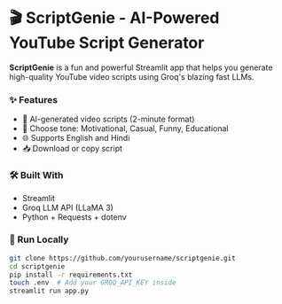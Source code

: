 # 🎬 ScriptGenie - AI-Powered YouTube Script Generator

**ScriptGenie** is a fun and powerful Streamlit app that helps you generate high-quality YouTube video scripts using Groq's blazing fast LLMs.

### ✨ Features
- 🧠 AI-generated video scripts (2-minute format)
- 🎨 Choose tone: Motivational, Casual, Funny, Educational
- 🌐 Supports English and Hindi
- 📥 Download or copy script

### 🛠️ Built With
- Streamlit
- Groq LLM API (LLaMA 3)
- Python + Requests + dotenv

### 🚀 Run Locally

```bash
git clone https://github.com/yourusername/scriptgenie.git
cd scriptgenie
pip install -r requirements.txt
touch .env  # Add your GROQ_API_KEY inside
streamlit run app.py
